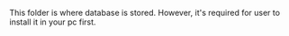 This folder is where database is stored.
However, it's required for user to install it in your pc first.
